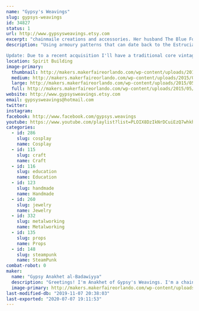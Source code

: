 ```yaml
---
name: "Gypsy's Weavings"
slug: gypsys-weavings
id: 34827
status: 1
url: http://www.gypsysweavings.etsy.com
excerpt: "chainmaile creations and accessories. Her husband The Blue Fool will also be joining her with his card game The Abandons which funded last year on kickstarter! "
description: "Using armoury patterns that can date back to the Estrucians of old, I make everything from bracelets to purses. I do mostly accessories, though. I have, at times, gone back to the roots and make functional armour as well for renaissance festivals and combat groups. I also make items for furries who need scales instead of fur.

Update: Due to a recent acquisition I'll have a traditional core vintage violet wand with me! If you're a fan of Nikola Tesla, violet wands (aka the ray) and tesla coils are not unknown to you. Getting a chance to feel it though is rare! I'll have a vintage (from what I can find it's from the 1940s) violet \"ray\" machine and a modern solid state. Satisfy your curiosity and get to see, and for the daring feel, one for yourself!"
location: Spirit Building
image-primary:
  thumbnail: http://makers.makerfaireorlando.com/wp-content/uploads/2015/05/1610913_885423104837246_7360532481243816421_n-150x150.jpg
  medium: http://makers.makerfaireorlando.com/wp-content/uploads/2015/05/1610913_885423104837246_7360532481243816421_n-300x196.jpg
  large: http://makers.makerfaireorlando.com/wp-content/uploads/2015/05/1610913_885423104837246_7360532481243816421_n.jpg
  full: http://makers.makerfaireorlando.com/wp-content/uploads/2015/05/1610913_885423104837246_7360532481243816421_n.jpg
website: http://www.gypsysweavings.etsy.com
email: gypsysweavings@hotmail.com
twitter: 
instagram: 
facebook: http://www.facebook.com/gypsys.weavings
youtube: https://www.youtube.com/playlist?list=PLOIX8DzIkNrDCuiEzQ7whkhoLYbtYvwKL
categories:
  - id: 286
    slug: cosplay
    name: Cosplay
  - id: 115
    slug: craft
    name: Craft
  - id: 116
    slug: education
    name: Education
  - id: 123
    slug: handmade
    name: Handmade
  - id: 260
    slug: jewelry
    name: Jewelry
  - id: 332
    slug: metalworking
    name: Metalworking
  - id: 135
    slug: props
    name: Props
  - id: 148
    slug: steampunk
    name: SteamPunk
combat-robot: 0
maker:
  name: "Gypsy Anakhet al-Badawiyya"
  description: "Greetings! I'm Anakhet of Gypsy's Weavings. I'm a chainmaile armourer and accessory maker who takes historical patterns and puts a more modern use to them. I start with a pile of links and using pliers I artfully weave them together. I mostly use premade links from a supplier though I have made my own in the past and still have the supplies to do so. "
  image-primary: http://makers.makerfaireorlando.com/wp-content/uploads/2015/05/10846479_1004816692869144_6371303313562769882_n.jpg
last-modified-db: "2019-11-07 20:38:03"
last-exported: "2020-07-07 19:11:53"
---
```

